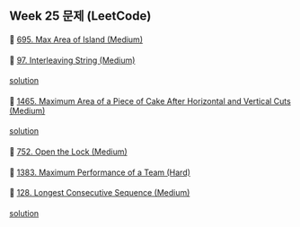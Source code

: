 ## Week 25 문제 (LeetCode)

####
👀 [695. Max Area of Island (Medium)](https://leetcode.com/problems/max-area-of-island/)
####

####
👀 [97. Interleaving String (Medium)](https://leetcode.com/problems/interleaving-string/)
####
[solution](https://github.com/YChaeeun/Algorithm/blob/master/week25/LeetCode_97.kt)
####
👀 [1465. Maximum Area of a Piece of Cake After Horizontal and Vertical Cuts (Medium)](https://leetcode.com/problems/maximum-area-of-a-piece-of-cake-after-horizontal-and-vertical-cuts/)
####
[solution](https://github.com/YChaeeun/Algorithm/blob/master/week25/LeetCode_1465.kt)
####
👀 [752. Open the Lock (Medium)](https://leetcode.com/problems/open-the-lock/)
####

####
👀 [1383. Maximum Performance of a Team (Hard)](https://leetcode.com/problems/maximum-performance-of-a-team/)
####

####
👀 [128. Longest Consecutive Sequence (Medium)](https://leetcode.com/problems/longest-consecutive-sequence/)
####
[solution](https://github.com/YChaeeun/Algorithm/blob/master/week25/LeetCode_128.kt)
####
